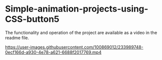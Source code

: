 # Simple-animation-projects-using-CSS-button5
The functionality and operation of the project are available as a video in the readme file.


https://user-images.githubusercontent.com/100869012/233989748-0ecf166d-a930-4e78-a621-6688f2017769.mp4

